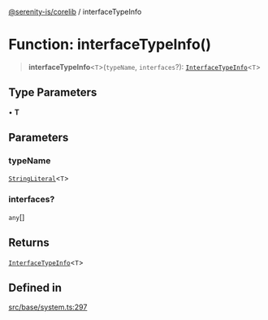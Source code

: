 [@serenity-is/corelib](../README.md) / interfaceTypeInfo

# Function: interfaceTypeInfo()

> **interfaceTypeInfo**\<`T`\>(`typeName`, `interfaces`?): [`InterfaceTypeInfo`](../type-aliases/InterfaceTypeInfo.md)\<`T`\>

## Type Parameters

• **T**

## Parameters

### typeName

[`StringLiteral`](../type-aliases/StringLiteral.md)\<`T`\>

### interfaces?

`any`[]

## Returns

[`InterfaceTypeInfo`](../type-aliases/InterfaceTypeInfo.md)\<`T`\>

## Defined in

[src/base/system.ts:297](https://github.com/serenity-is/serenity/blob/master/packages/corelib/src/base/system.ts#L297)
